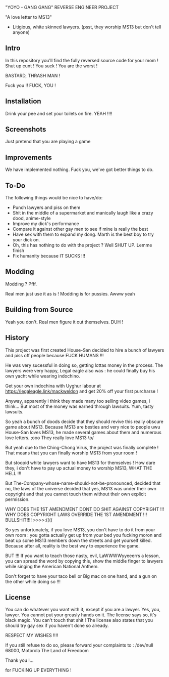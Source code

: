 "YOYO - GANG GANG" REVERSE ENGINEER PROJECT

"A love letter to MS13"
- Litigious, white skinned lawyers. (psst, they worship MS13 but don't tell anyone)

## Intro

In this repository you'll find the fully reversed source code for your mom !
Shut up cunt ! You suck !
You are the worst !

BASTARD, THRASH MAN !

Fuck you !! FUCK, YOU !

## Installation

Drink your pee and set your toilets on fire. YEAH !!!!

## Screenshots

Just pretend that you are playing a game

## Improvements

We have implemented nothing.
Fuck you, we've got better things to do.

## To-Do

The following things would be nice to have/do:

* Punch lawyers and piss on them
* Shit in the middle of a supermarket and manically laugh like a crazy dood, anime-style
* Improve my dick's performance
* Compare it against other gay men to see if mine is really the best
* Have sex with them to expand my dong. Marth is the best boy to try your dick on.
* Oh, this has nothing to do with the project ? Well SHUT UP. Lemme finish
* Fix humanity because IT SUCKS !!!

## Modding

Modding ? Pfff.

Real men just use it as is ! Modding is for pussies. Awww yeah


## Building from Source  

Yeah you don't. Real men figure it out themselves. DUH !

## History

This project was first created House-San decided to hire a bunch of lawyers
and piss off people because FUCK HUMANS !!!

He was very sucessful in doing so, getting lottas money in the process.
The lawyers were very happy, Legal eagle also was :
he could finally buy his own yacht while wearing indochino.

Get your own indochina with Uyghur labour at https://legaleagle.link/mackweldon and get 20% off your first purcharse !

Anyway, apparently i think they made many too selling video games, i think...
But most of the money was earned through lawsuits. Yum, tasty lawsuits.

So yeah a bunch of doods decide that they should revive this really obscure game about MS13.
Because MS13 are besties and very nice to people uwu
House-San loves MS13, he made several games about them and numerous love letters. ;ooo
They really love MS13 \o/

But yeah due to the Ching-Chong Virus, the project was finally complete !
That means that you can finally worship MS13 from your room !

But stoopid white lawyers want to have MS13 for themselves !
How dare they, i don't have to pay up actual money to worship MS13, WHAT THE HELL !!!

But The-Company-whose-name-should-not-be-pronounced,  decided that no,
the laws of the universe decided that yes, MS13 was under their own copyright and 
that you cannot touch them without their own explicit permission.

WHY DOES THE 1ST AMENDMENT DONT DO SHIT AGAINST COPYRIGHT !!!
WHY DOES COPYRIGHT LAWS OVERRIDE THE 1ST AMENDMENT !!!
BULLSHIT!!!! >>>>:((((

So yes unfortunately, if you love MS13, you don't have to do it from your own room :
you gotta actually get up from your bed you fucking moron and beat up some MS13 members
down the streets and get yourself killed.
Because after all, reality is the best way to experience the game.

BUT !!!
If you want to teach those nasty, evil, LaWWWWyyeeerrs a lesson,
you can spread the word by copying this, show the middle finger
to lawyers while singing the American National Anthem.

Don't forget to have your taco bell or Big mac on one hand,
and a gun on the other while doing so !!!

## License

You can do whatever you want with it, except if you are a lawyer.
Yes, you, lawyer. You cannot put your greasly hands on it.
The license says so, it's black magic. You can't touch that shit !
The license also states that you should try gay sex if you haven't done so already.

RESPECT MY WISHES !!!!

If you still refuse to do so, please forward your complaints to :
/dev/null
68000, Motorola
The Land of Freedoom

Thank you !...

for FUCKING UP EVERYTHING !

